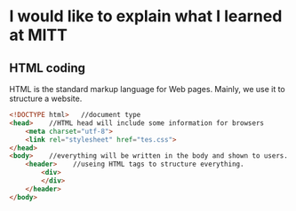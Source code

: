 # I would like to explain what I learned at MITT

## HTML coding
HTML is the standard markup language for Web pages. Mainly, we use it to structure a website.
```HTML
<!DOCTYPE html>   //document type
<head>    //HTML head will include some information for browsers
    <meta charset="utf-8">
    <link rel="stylesheet" href="tes.css">
</head>
<body>    //everything will be written in the body and shown to users.
    <header>    //useing HTML tags to structure everything.
        <div>
        </div>
    </header>
</body>
```
